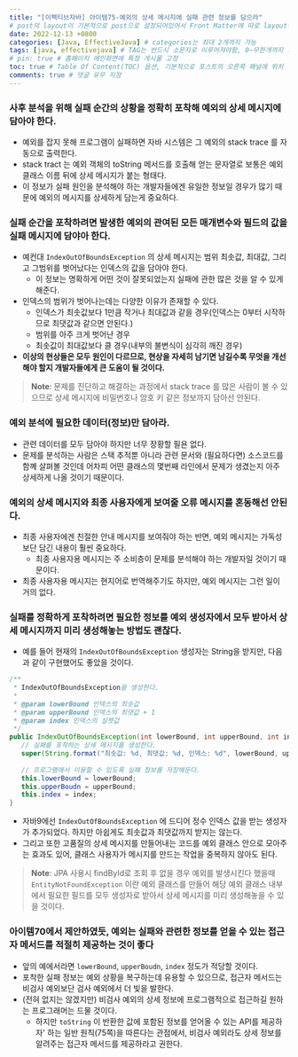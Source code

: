 ```yaml
---
title: "[이펙티브자바] 아이템75-예외의 상세 메시지에 실패 관련 정보를 담으라"
# post의 layout이 기본적으로 post으로 설정되어있어서 Front Matter에 따로 layout변수를 만들어 주지 않아도 된다.
date: 2022-12-13 +0800
categories: [Java, EffectiveJava] # categories는 최대 2개까지 가능
tags: [java, effectivejava] # TAG는 반드시 소문자로 이루어져야함, 0~무한개까지 지정 가능
# pin: true # 홈페이지 메인화면에 특정 게시물 고정
toc: true # Table Of Content(TOC) 옵션, 기본적으로 포스트의 오른쪽 패널에 위치
comments: true # 댓글 유무 지정
---
```


### 사후 분석을 위해 실패 순간의 상황을 정확히 포착해 예외의 상세 메시지에 담아야 한다.
- 예외를 잡지 못해 프로그램이 실패하면 자바 시스템은 그 예외의 stack trace 를 자동으로 출력한다.
- stack tract 는 예외 객체의 toString 메서드를 호출해 얻는 문자열로 보통은 예외 클래스 이름 뒤에 상세 메시지가 붙는 형태다.
- 이 정보가 실패 원인을 분석해야 하는 개발자들에겐 유일한 정보일 경우가 많기 때문에 예외의 메시지를 상세하게 담는게 중요하다.

### 실패 순간을 포착하려면 발생한 예외의 관여된 모든 매개변수와 필드의 값을 실패 메시지에 담야아 한다.
- 예컨대 `IndexOutOfBoundsException` 의 상세 메시지는 범위 최솟값, 최대값, 그리고 그범위를 벗어났다는 인덱스의 값을 담아야 한다.
  - 이 정보는 명확하게 어떤 것이 잘못되었는지 실패에 관한 많은 것을 알 수 있게 해준다.
- 인덱스의 범위가 벗어나는데는 다양한 이유가 존재할 수 있다.
  - 인덱스가 최솟값보다 1만큼 작거나 최대값과 같을 경우(인덱스는 0부터 시작하므로 최댓값과 같으면 안된다.)
  - 범위를 아주 크게 벗어난 경우
  -  최솟값이 최대값보다 클 경우(내부의 불변식이 심각히 깨진 경우)
- <b>이상의 현상들은 모두 원인이 다르므로, 현상을 자세히 남기면 남길수록 무엇을 개선해야 할지 개발자들에게 큰 도움이 될 것이다.</b>

> **Note**: 문제를 진단하고 해결하는 과정에서 stack trace 를 많은 사람이 볼 수 있으므로 상세 메시지에 비밀번호나 암호 키 같은 정보까지 담아선 안된다.

### 예외 분석에 필요한 데이터(정보)만 담아라.
- 관련 데이터를 모두 담아야 하지만 너무 장황할 필욘 없다.
- 문제를 분석하는 사람은 스택 추적뿐 아니라 관련 문서와 (필요하다면) 소스코드를 함꼐 살펴볼 것인데 어차피 어떤 클래스의 몇번째 라인에서 문제가 생겼는지 아주 상세하게 나올 것이기 때문이다.

### 예외의 상세 메시지와 최종 사용자에게 보여줄 오류 메시지를 혼동해선 안된다.
- 최종 사용자에겐 친절한 안내 메시지를 보여줘야 하는 반면, 예외 메시지는 가독성보단 담긴 내용이 훨씬 중요하다.
  - 최종 사용자용 메시지는 주 소비층이 문제를 분석해야 하는 개발자일 것이기 때문이다.
- 최종 사용자용 메시지는 현지어로 번역해주기도 하지만, 예외 메시지는 그런 일이 거의 없다.

### 실패를 정확하게 포착하려면 필요한 정보를 예외 생성자에서 모두 받아서 상세 메시지까지 미리 생성해놓는 방법도 괜찮다.
- 예를 들어 현재의 `IndexOutOfBoundsException` 생성자는 String을 받지만, 다음과 같이 구현했어도 좋았을 것이다.

```java
/**
 * IndexOutOfBoundsException을 생성한다.
 *
 * @param lowerBound 인덱스의 최솟값
 * @param upperBound 인덱스의 최댓값 + 1
 * @param index 인덱스의 실젯값
 */
public IndexOutOfBoundsException(int lowerBound, int upperBound, int index) {
   // 실패를 포착하는 상세 메시지를 생성한다.
   super(String.format("최솟값: %d, 최댓값: %d, 인덱스: %d", lowerBound, upperBound, index));
   
   // 프로그램에서 이용할 수 있도록 실패 정보를 저장해둔다.
   this.lowerBound = lowerBound;
   this.upperBoudn = upperBound;
   this.index = index;
}
```

- 자바9에선 `IndexOutOfBoundsException` 에 드디어 정수 인덱스 값을 받는 생성자가 추가되었다. 하지만 아쉽게도 최솟값과 최댓값까지 받지는 않는다.
- 그리고 또한 고품질의 상세 메시지를 만들어내는 코드를 예외 클래스 안으로 모아주는 효과도 있어, 클래스 사용자가 메시지를 만드는 작업을 중복하지 않아도 된다.

> **Note**: JPA 사용시 findById로 조회 후 없을 경우 예외를 발생시킨다 했을때 `EntityNotFoundException` 이란 예외 클래스를 만들어 해당 예외 클래스 내부에서 필요한 필드를 모두 생성자로 받아서 상세 메시지를 미리 생성해놓을 수 있을 것이다.  

### 아이템70에서 제안하였듯, 예외는 실패와 관련한 정보를 얻을 수 있는 접근자 메서드를 적절히 제공하는 것이 좋다
- 앞의 예에서라면 `lowerBound`, `upperBoudn`, `index` 정도가 적당할 것이다.
- 포착한 실패 정보는 예외 상황을 복구하는데 유용할 수 있으므로, 접근자 메서드는 비검사 예외보단 검사 예외에서 더 빛을 발한다.
- (전혀 없지는 않겠지만) 비검사 예외의 상세 정보에 프로그램적으로 접근하길 원하는 프로그래머는 드물 것이다.
  - 하지만 `toString` 이 반환한 값에 포함된 정보를 얻어올 수 있는 API를 제공하자' 하는 일반 원칙(75쪽)을 따른다는 관점에서, 비검사 예외라도 상세 정보를 알려주는 접근자 메서드를 제공하라고 권한다.

